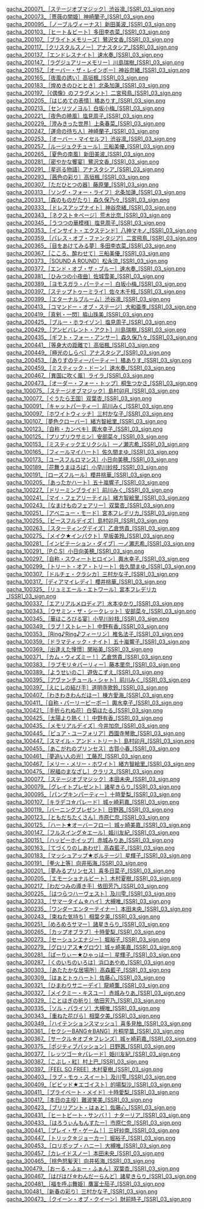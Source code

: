 [gacha_200071_［ステージオブマジック］渋谷凛_[SSR]_03_sign.png](Gacha/sign/Cool/gacha_200071_［ステージオブマジック］渋谷凛_[SSR]_03_sign.png)<br>
[gacha_200073_［薔薇の闇姫］神崎蘭子_[SSR]_03_sign.png](Gacha/sign/Cool/gacha_200073_［薔薇の闇姫］神崎蘭子_[SSR]_03_sign.png)<br>
[gacha_200095_［ノーブルヴィーナス］新田美波_[SSR]_03_sign.png](Gacha/sign/Cool/gacha_200095_［ノーブルヴィーナス］新田美波_[SSR]_03_sign.png)<br>
[gacha_200103_［ヒート＆ビート］多田李衣菜_[SSR]_03_sign.png](Gacha/sign/Cool/gacha_200103_［ヒート＆ビート］多田李衣菜_[SSR]_03_sign.png)<br>
[gacha_200107_［ブライトメモリーズ］鷺沢文香_[SSR]_03_sign.png](Gacha/sign/Cool/gacha_200107_［ブライトメモリーズ］鷺沢文香_[SSR]_03_sign.png)<br>
[gacha_200117_［クリスタルスノー］アナスタシア_[SSR]_03_sign.png](Gacha/sign/Cool/gacha_200117_［クリスタルスノー］アナスタシア_[SSR]_03_sign.png)<br>
[gacha_200137_［エンドレスナイト］速水奏_[SSR]_03_sign.png](Gacha/sign/Cool/gacha_200137_［エンドレスナイト］速水奏_[SSR]_03_sign.png)<br>
[gacha_200147_［ラグジュアリーメモリー］川島瑞樹_[SSR]_03_sign.png](Gacha/sign/Cool/gacha_200147_［ラグジュアリーメモリー］川島瑞樹_[SSR]_03_sign.png)<br>
[gacha_200157_［オーバー・ザ・レインボー］神谷奈緒_[SSR]_03_sign.png](Gacha/sign/Cool/gacha_200157_［オーバー・ザ・レインボー］神谷奈緒_[SSR]_03_sign.png)<br>
[gacha_200165_［夜風の誘い］高垣楓_[SSR]_03_sign.png](Gacha/sign/Cool/gacha_200165_［夜風の誘い］高垣楓_[SSR]_03_sign.png)<br>
[gacha_200183_［煌めきのひととき］北条加蓮_[SSR]_03_sign.png](Gacha/sign/Cool/gacha_200183_［煌めきのひととき］北条加蓮_[SSR]_03_sign.png)<br>
[gacha_200197_［《偶像》のフラグメント］二宮飛鳥_[SSR]_03_sign.png](Gacha/sign/Cool/gacha_200197_［《偶像》のフラグメント］二宮飛鳥_[SSR]_03_sign.png)<br>
[gacha_200205_［はじめての表情］橘ありす_[SSR]_03_sign.png](Gacha/sign/Cool/gacha_200205_［はじめての表情］橘ありす_[SSR]_03_sign.png)<br>
[gacha_200213_［センリツノヨル］白坂小梅_[SSR]_03_sign.png](Gacha/sign/Cool/gacha_200213_［センリツノヨル］白坂小梅_[SSR]_03_sign.png)<br>
[gacha_200221_［夜色の暁風］塩見周子_[SSR]_03_sign.png](Gacha/sign/Cool/gacha_200221_［夜色の暁風］塩見周子_[SSR]_03_sign.png)<br>
[gacha_200229_［澄みきった世界］上条春菜_[SSR]_03_sign.png](Gacha/sign/Cool/gacha_200229_［澄みきった世界］上条春菜_[SSR]_03_sign.png)<br>
[gacha_200247_［運命の待ち人］神崎蘭子_[SSR]_03_sign.png](Gacha/sign/Cool/gacha_200247_［運命の待ち人］神崎蘭子_[SSR]_03_sign.png)<br>
[gacha_200253_［オーバー・マイセルフ］渋谷凛_[SSR]_03_sign.png](Gacha/sign/Cool/gacha_200253_［オーバー・マイセルフ］渋谷凛_[SSR]_03_sign.png)<br>
[gacha_200257_［ルージュクチュール］三船美優_[SSR]_03_sign.png](Gacha/sign/Cool/gacha_200257_［ルージュクチュール］三船美優_[SSR]_03_sign.png)<br>
[gacha_200265_［夏色の南風］新田美波_[SSR]_03_sign.png](Gacha/sign/Cool/gacha_200265_［夏色の南風］新田美波_[SSR]_03_sign.png)<br>
[gacha_200281_［密やかな饗宴］鷺沢文香_[SSR]_03_sign.png](Gacha/sign/Cool/gacha_200281_［密やかな饗宴］鷺沢文香_[SSR]_03_sign.png)<br>
[gacha_200291_［星巡る物語］アナスタシア_[SSR]_03_sign.png](Gacha/sign/Cool/gacha_200291_［星巡る物語］アナスタシア_[SSR]_03_sign.png)<br>
[gacha_200293_［茜色の彩り］高垣楓_[SSR]_03_sign.png](Gacha/sign/Cool/gacha_200293_［茜色の彩り］高垣楓_[SSR]_03_sign.png)<br>
[gacha_200307_［ただひとつの器］藤原肇_[SSR]_03_sign.png](Gacha/sign/Cool/gacha_200307_［ただひとつの器］藤原肇_[SSR]_03_sign.png)<br>
[gacha_200313_［ソング・フォー・ライフ］北条加蓮_[SSR]_03_sign.png](Gacha/sign/Cool/gacha_200313_［ソング・フォー・ライフ］北条加蓮_[SSR]_03_sign.png)<br>
[gacha_200331_［森のものがたり］森久保乃々_[SSR]_03_sign.png](Gacha/sign/Cool/gacha_200331_［森のものがたり］森久保乃々_[SSR]_03_sign.png)<br>
[gacha_200333_［ドレスアップナイト］神谷奈緒_[SSR]_03_sign.png](Gacha/sign/Cool/gacha_200333_［ドレスアップナイト］神谷奈緒_[SSR]_03_sign.png)<br>
[gacha_200343_［ネクスト☆ページ］荒木比奈_[SSR]_03_sign.png](Gacha/sign/Cool/gacha_200343_［ネクスト☆ページ］荒木比奈_[SSR]_03_sign.png)<br>
[gacha_200345_［うつつの華模様］塩見周子_[SSR]_03_sign.png](Gacha/sign/Cool/gacha_200345_［うつつの華模様］塩見周子_[SSR]_03_sign.png)<br>
[gacha_200353_［インサイト・エクステンド］八神マキノ_[SSR]_03_sign.png](Gacha/sign/Cool/gacha_200353_［インサイト・エクステンド］八神マキノ_[SSR]_03_sign.png)<br>
[gacha_200359_［パレス・オブ・ファンタジア］二宮飛鳥_[SSR]_03_sign.png](Gacha/sign/Cool/gacha_200359_［パレス・オブ・ファンタジア］二宮飛鳥_[SSR]_03_sign.png)<br>
[gacha_200365_［目をあけてみる夢］多田李衣菜_[SSR]_03_sign.png](Gacha/sign/Cool/gacha_200365_［目をあけてみる夢］多田李衣菜_[SSR]_03_sign.png)<br>
[gacha_200367_［こころ、酔わせて］三船美優_[SSR]_03_sign.png](Gacha/sign/Cool/gacha_200367_［こころ、酔わせて］三船美優_[SSR]_03_sign.png)<br>
[gacha_200373_［SOUND A ROUND］松永涼_[SSR]_03_sign.png](Gacha/sign/Cool/gacha_200373_［SOUND%20A%20ROUND］松永涼_[SSR]_03_sign.png)<br>
[gacha_200377_［エンド・オブ・ザ・ブルー］速水奏_[SSR]_03_sign.png](Gacha/sign/Cool/gacha_200377_［エンド・オブ・ザ・ブルー］速水奏_[SSR]_03_sign.png)<br>
[gacha_200381_［ひみつの小夜曲］佐城雪美_[SSR]_03_sign.png](Gacha/sign/Cool/gacha_200381_［ひみつの小夜曲］佐城雪美_[SSR]_03_sign.png)<br>
[gacha_200389_［ヨモスガラ・パーティー］白坂小梅_[SSR]_03_sign.png](Gacha/sign/Cool/gacha_200389_［ヨモスガラ・パーティー］白坂小梅_[SSR]_03_sign.png)<br>
[gacha_200397_［ステップトゥーミライ］佐々木千枝_[SSR]_03_sign.png](Gacha/sign/Cool/gacha_200397_［ステップトゥーミライ］佐々木千枝_[SSR]_03_sign.png)<br>
[gacha_200399_［エターナルブルーム］渋谷凛_[SSR]_03_sign.png](Gacha/sign/Cool/gacha_200399_［エターナルブルーム］渋谷凛_[SSR]_03_sign.png)<br>
[gacha_200413_［コマンドー・オブ・ステージ］大和亜季_[SSR]_03_sign.png](Gacha/sign/Cool/gacha_200413_［コマンドー・オブ・ステージ］大和亜季_[SSR]_03_sign.png)<br>
[gacha_200419_［真剣・一閃］脇山珠美_[SSR]_03_sign.png](Gacha/sign/Cool/gacha_200419_［真剣・一閃］脇山珠美_[SSR]_03_sign.png)<br>
[gacha_200425_［ブルー・ホライゾン］塩見周子_[SSR]_03_sign.png](Gacha/sign/Cool/gacha_200425_［ブルー・ホライゾン］塩見周子_[SSR]_03_sign.png)<br>
[gacha_200429_［アンビバレント・アクト］川島瑞樹_[SSR]_03_sign.png](Gacha/sign/Cool/gacha_200429_［アンビバレント・アクト］川島瑞樹_[SSR]_03_sign.png)<br>
[gacha_200435_［ギフト・フォー・アンサー］森久保乃々_[SSR]_03_sign.png](Gacha/sign/Cool/gacha_200435_［ギフト・フォー・アンサー］森久保乃々_[SSR]_03_sign.png)<br>
[gacha_200441_［等身大の距離で］高垣楓_[SSR]_03_sign.png](Gacha/sign/Cool/gacha_200441_［等身大の距離で］高垣楓_[SSR]_03_sign.png)<br>
[gacha_200449_［極光のしらべ］アナスタシア_[SSR]_03_sign.png](Gacha/sign/Cool/gacha_200449_［極光のしらべ］アナスタシア_[SSR]_03_sign.png)<br>
[gacha_200453_［ありすのティーパーティー］橘ありす_[SSR]_03_sign.png](Gacha/sign/Cool/gacha_200453_［ありすのティーパーティー］橘ありす_[SSR]_03_sign.png)<br>
[gacha_200459_［ミスティック・ドーン］速水奏_[SSR]_03_sign.png](Gacha/sign/Cool/gacha_200459_［ミスティック・ドーン］速水奏_[SSR]_03_sign.png)<br>
[gacha_200467_［異国に吹く風］ライラ_[SSR]_03_sign.png](Gacha/sign/Cool/gacha_200467_［異国に吹く風］ライラ_[SSR]_03_sign.png)<br>
[gacha_200473_［オーダー・フォー・トップ］桐生つかさ_[SSR]_03_sign.png](Gacha/sign/Cool/gacha_200473_［オーダー・フォー・トップ］桐生つかさ_[SSR]_03_sign.png)<br>
[gacha_100075_［ステージオブマジック］島村卯月_[SSR]_03_sign.png](Gacha/sign/Cute/gacha_100075_［ステージオブマジック］島村卯月_[SSR]_03_sign.png)<br>
[gacha_100077_［ぐうたら王国］双葉杏_[SSR]_03_sign.png](Gacha/sign/Cute/gacha_100077_［ぐうたら王国］双葉杏_[SSR]_03_sign.png)<br>
[gacha_100091_［キャットパーティー］前川みく_[SSR]_03_sign.png](Gacha/sign/Cute/gacha_100091_［キャットパーティー］前川みく_[SSR]_03_sign.png)<br>
[gacha_100097_［ホワイトウィッチ］三村かな子_[SSR]_03_sign.png](Gacha/sign/Cute/gacha_100097_［ホワイトウィッチ］三村かな子_[SSR]_03_sign.png)<br>
[gacha_100107_［夢色クローバー］緒方智絵里_[SSR]_03_sign.png](Gacha/sign/Cute/gacha_100107_［夢色クローバー］緒方智絵里_[SSR]_03_sign.png)<br>
[gacha_100123_［自称・カンペキ］輿水幸子_[SSR]_03_sign.png](Gacha/sign/Cute/gacha_100123_［自称・カンペキ］輿水幸子_[SSR]_03_sign.png)<br>
[gacha_100125_［プリプリウサミン］安部菜々_[SSR]_03_sign.png](Gacha/sign/Cute/gacha_100125_［プリプリウサミン］安部菜々_[SSR]_03_sign.png)<br>
[gacha_100153_［ミスティックエリクシル］一ノ瀬志希_[SSR]_03_sign.png](Gacha/sign/Cute/gacha_100153_［ミスティックエリクシル］一ノ瀬志希_[SSR]_03_sign.png)<br>
[gacha_100165_［フィールマイハート］佐久間まゆ_[SSR]_03_sign.png](Gacha/sign/Cute/gacha_100165_［フィールマイハート］佐久間まゆ_[SSR]_03_sign.png)<br>
[gacha_100173_［ユースフルロマンス］小日向美穂_[SSR]_03_sign.png](Gacha/sign/Cute/gacha_100173_［ユースフルロマンス］小日向美穂_[SSR]_03_sign.png)<br>
[gacha_100189_［花舞うまほろば］小早川紗枝_[SSR]_03_sign.png](Gacha/sign/Cute/gacha_100189_［花舞うまほろば］小早川紗枝_[SSR]_03_sign.png)<br>
[gacha_100191_［ローズフルール］櫻井桃華_[SSR]_03_sign.png](Gacha/sign/Cute/gacha_100191_［ローズフルール］櫻井桃華_[SSR]_03_sign.png)<br>
[gacha_100205_［あったかハート］五十嵐響子_[SSR]_03_sign.png](Gacha/sign/Cute/gacha_100205_［あったかハート］五十嵐響子_[SSR]_03_sign.png)<br>
[gacha_100227_［ドリーミンブライド］前川みく_[SSR]_03_sign.png](Gacha/sign/Cute/gacha_100227_［ドリーミンブライド］前川みく_[SSR]_03_sign.png)<br>
[gacha_100241_［マイ・フェアリーテイル］緒方智絵里_[SSR]_03_sign.png](Gacha/sign/Cute/gacha_100241_［マイ・フェアリーテイル］緒方智絵里_[SSR]_03_sign.png)<br>
[gacha_100243_［なまけものフェアリー］双葉杏_[SSR]_03_sign.png](Gacha/sign/Cute/gacha_100243_［なまけものフェアリー］双葉杏_[SSR]_03_sign.png)<br>
[gacha_100251_［アベニュー・モード］宮本フレデリカ_[SSR]_03_sign.png](Gacha/sign/Cute/gacha_100251_［アベニュー・モード］宮本フレデリカ_[SSR]_03_sign.png)<br>
[gacha_100255_［ピースフルデイズ］島村卯月_[SSR]_03_sign.png](Gacha/sign/Cute/gacha_100255_［ピースフルデイズ］島村卯月_[SSR]_03_sign.png)<br>
[gacha_100263_［スターティングデイズ］乙倉悠貴_[SSR]_03_sign.png](Gacha/sign/Cute/gacha_100263_［スターティングデイズ］乙倉悠貴_[SSR]_03_sign.png)<br>
[gacha_100275_［メイク★インパクト］早坂美玲_[SSR]_03_sign.png](Gacha/sign/Cute/gacha_100275_［メイク★インパクト］早坂美玲_[SSR]_03_sign.png)<br>
[gacha_100281_［インビテーション・ダイブ］一ノ瀬志希_[SSR]_03_sign.png](Gacha/sign/Cute/gacha_100281_［インビテーション・ダイブ］一ノ瀬志希_[SSR]_03_sign.png)<br>
[gacha_100291_［P.C.S］小日向美穂_[SSR]_03_sign.png](Gacha/sign/Cute/gacha_100291_［P.C.S］小日向美穂_[SSR]_03_sign.png)<br>
[gacha_100297_［自称・スウィートヒロイン］輿水幸子_[SSR]_03_sign.png](Gacha/sign/Cute/gacha_100297_［自称・スウィートヒロイン］輿水幸子_[SSR]_03_sign.png)<br>
[gacha_100299_［トリート・オア・トリート］佐久間まゆ_[SSR]_03_sign.png](Gacha/sign/Cute/gacha_100299_［トリート・オア・トリート］佐久間まゆ_[SSR]_03_sign.png)<br>
[gacha_100307_［ドルチェ・クラシカ］三村かな子_[SSR]_03_sign.png](Gacha/sign/Cute/gacha_100307_［ドルチェ・クラシカ］三村かな子_[SSR]_03_sign.png)<br>
[gacha_100317_［ディアマイレディ］櫻井桃華_[SSR]_03_sign.png](Gacha/sign/Cute/gacha_100317_［ディアマイレディ］櫻井桃華_[SSR]_03_sign.png)<br>
[gacha_100325_［リュミエール・エトワール］宮本フレデリカ_[SSR]_03_sign.png](Gacha/sign/Cute/gacha_100325_［リュミエール・エトワール］宮本フレデリカ_[SSR]_03_sign.png)<br>
[gacha_100337_［エアリアルメロディア］水本ゆかり_[SSR]_03_sign.png](Gacha/sign/Cute/gacha_100337_［エアリアルメロディア］水本ゆかり_[SSR]_03_sign.png)<br>
[gacha_100343_［ウサミン・ザ・シークレット］安部菜々_[SSR]_03_sign.png](Gacha/sign/Cute/gacha_100343_［ウサミン・ザ・シークレット］安部菜々_[SSR]_03_sign.png)<br>
[gacha_100345_［華ほころびる宴］小早川紗枝_[SSR]_03_sign.png](Gacha/sign/Cute/gacha_100345_［華ほころびる宴］小早川紗枝_[SSR]_03_sign.png)<br>
[gacha_100349_［ラブ ! ストレート］中野有香_[SSR]_03_sign.png](Gacha/sign/Cute/gacha_100349_［ラブ%20!%20ストレート］中野有香_[SSR]_03_sign.png)<br>
[gacha_100353_［Ring♪Ring♪フィーリン］椎名法子_[SSR]_03_sign.png](Gacha/sign/Cute/gacha_100353_［Ring♪Ring♪フィーリン］椎名法子_[SSR]_03_sign.png)<br>
[gacha_100359_［ドラマティック・ナイト］五十嵐響子_[SSR]_03_sign.png](Gacha/sign/Cute/gacha_100359_［ドラマティック・ナイト］五十嵐響子_[SSR]_03_sign.png)<br>
[gacha_100369_［出逢えた憧憬］関裕美_[SSR]_03_sign.png](Gacha/sign/Cute/gacha_100369_［出逢えた憧憬］関裕美_[SSR]_03_sign.png)<br>
[gacha_100371_［カム・ウィズミー ! ］乙倉悠貴_[SSR]_03_sign.png](Gacha/sign/Cute/gacha_100371_［カム・ウィズミー%20!%20］乙倉悠貴_[SSR]_03_sign.png)<br>
[gacha_100383_［ラブモリ☆パーリィー］藤本里奈_[SSR]_03_sign.png](Gacha/sign/Cute/gacha_100383_［ラブモリ☆パーリィー］藤本里奈_[SSR]_03_sign.png)<br>
[gacha_100389_［ようせいのこ］遊佐こずえ_[SSR]_03_sign.png](Gacha/sign/Cute/gacha_100389_［ようせいのこ］遊佐こずえ_[SSR]_03_sign.png)<br>
[gacha_100395_［アヴァンチュール・シャト］前川みく_[SSR]_03_sign.png](Gacha/sign/Cute/gacha_100395_［アヴァンチュール・シャト］前川みく_[SSR]_03_sign.png)<br>
[gacha_100397_［えにしの結び手］道明寺歌鈴_[SSR]_03_sign.png](Gacha/sign/Cute/gacha_100397_［えにしの結び手］道明寺歌鈴_[SSR]_03_sign.png)<br>
[gacha_100407_［わきわきわんだほー］棟方愛海_[SSR]_03_sign.png](Gacha/sign/Cute/gacha_100407_［わきわきわんだほー］棟方愛海_[SSR]_03_sign.png)<br>
[gacha_100411_［自称・パーリーピーポー］輿水幸子_[SSR]_03_sign.png](Gacha/sign/Cute/gacha_100411_［自称・パーリーピーポー］輿水幸子_[SSR]_03_sign.png)<br>
[gacha_100421_［手折られぬ花］白菊ほたる_[SSR]_03_sign.png](Gacha/sign/Cute/gacha_100421_［手折られぬ花］白菊ほたる_[SSR]_03_sign.png)<br>
[gacha_100425_［太陽より熱く ! ］中野有香_[SSR]_03_sign.png](Gacha/sign/Cute/gacha_100425_［太陽より熱く%20!%20］中野有香_[SSR]_03_sign.png)<br>
[gacha_100435_［メモリアルデイズ］今井加奈_[SSR]_03_sign.png](Gacha/sign/Cute/gacha_100435_［メモリアルデイズ］今井加奈_[SSR]_03_sign.png)<br>
[gacha_100445_［ピュア・ユーフォリア］西園寺琴歌_[SSR]_03_sign.png](Gacha/sign/Cute/gacha_100445_［ピュア・ユーフォリア］西園寺琴歌_[SSR]_03_sign.png)<br>
[gacha_100447_［スマイル・アンド・トリート］島村卯月_[SSR]_03_sign.png](Gacha/sign/Cute/gacha_100447_［スマイル・アンド・トリート］島村卯月_[SSR]_03_sign.png)<br>
[gacha_100455_［あこがれのプリンセス］古賀小春_[SSR]_03_sign.png](Gacha/sign/Cute/gacha_100455_［あこがれのプリンセス］古賀小春_[SSR]_03_sign.png)<br>
[gacha_100461_［夢追い人の光］工藤忍_[SSR]_03_sign.png](Gacha/sign/Cute/gacha_100461_［夢追い人の光］工藤忍_[SSR]_03_sign.png)<br>
[gacha_100467_［メリー・メリー・ホワイト］緒方智絵里_[SSR]_03_sign.png](Gacha/sign/Cute/gacha_100467_［メリー・メリー・ホワイト］緒方智絵里_[SSR]_03_sign.png)<br>
[gacha_100475_［祝福のまなざし］クラリス_[SSR]_03_sign.png](Gacha/sign/Cute/gacha_100475_［祝福のまなざし］クラリス_[SSR]_03_sign.png)<br>
[gacha_300077_［ステージオブマジック］本田未央_[SSR]_03_sign.png](Gacha/sign/Passion/gacha_300077_［ステージオブマジック］本田未央_[SSR]_03_sign.png)<br>
[gacha_300079_［グレイトプレゼント］諸星きらり_[SSR]_03_sign.png](Gacha/sign/Passion/gacha_300079_［グレイトプレゼント］諸星きらり_[SSR]_03_sign.png)<br>
[gacha_300095_［パンプキンパーティー］十時愛梨_[SSR]_03_sign.png](Gacha/sign/Passion/gacha_300095_［パンプキンパーティー］十時愛梨_[SSR]_03_sign.png)<br>
[gacha_300107_［キラデコ☆パレード］城ヶ崎莉嘉_[SSR]_03_sign.png](Gacha/sign/Passion/gacha_300107_［キラデコ☆パレード］城ヶ崎莉嘉_[SSR]_03_sign.png)<br>
[gacha_300119_［バーニングプレゼント］日野茜_[SSR]_03_sign.png](Gacha/sign/Passion/gacha_300119_［バーニングプレゼント］日野茜_[SSR]_03_sign.png)<br>
[gacha_300123_［ともだちたくさん］市原仁奈_[SSR]_03_sign.png](Gacha/sign/Passion/gacha_300123_［ともだちたくさん］市原仁奈_[SSR]_03_sign.png)<br>
[gacha_300125_［ハート★オーバーフロー］城ヶ崎美嘉_[SSR]_03_sign.png](Gacha/sign/Passion/gacha_300125_［ハート★オーバーフロー］城ヶ崎美嘉_[SSR]_03_sign.png)<br>
[gacha_300147_［フルスイング☆エール］姫川友紀_[SSR]_03_sign.png](Gacha/sign/Passion/gacha_300147_［フルスイング☆エール］姫川友紀_[SSR]_03_sign.png)<br>
[gacha_300151_［ハッピーホイップ］赤城みりあ_[SSR]_03_sign.png](Gacha/sign/Passion/gacha_300151_［ハッピーホイップ］赤城みりあ_[SSR]_03_sign.png)<br>
[gacha_300163_［てづくりのしあわせ］高森藍子_[SSR]_03_sign.png](Gacha/sign/Passion/gacha_300163_［てづくりのしあわせ］高森藍子_[SSR]_03_sign.png)<br>
[gacha_300183_［マッシュアップ★ボルテージ］星輝子_[SSR]_03_sign.png](Gacha/sign/Passion/gacha_300183_［マッシュアップ★ボルテージ］星輝子_[SSR]_03_sign.png)<br>
[gacha_300191_［拳火上等］向井拓海_[SSR]_03_sign.png](Gacha/sign/Passion/gacha_300191_［拳火上等］向井拓海_[SSR]_03_sign.png)<br>
[gacha_300201_［夢みるプリンセス］喜多日菜子_[SSR]_03_sign.png](Gacha/sign/Passion/gacha_300201_［夢みるプリンセス］喜多日菜子_[SSR]_03_sign.png)<br>
[gacha_300205_［エモーショナルビート］木村夏樹_[SSR]_03_sign.png](Gacha/sign/Passion/gacha_300205_［エモーショナルビート］木村夏樹_[SSR]_03_sign.png)<br>
[gacha_300217_［わだつみの導き手］依田芳乃_[SSR]_03_sign.png](Gacha/sign/Passion/gacha_300217_［わだつみの導き手］依田芳乃_[SSR]_03_sign.png)<br>
[gacha_300225_［はつらつハーヴェスト］及川雫_[SSR]_03_sign.png](Gacha/sign/Passion/gacha_300225_［はつらつハーヴェスト］及川雫_[SSR]_03_sign.png)<br>
[gacha_300233_［サマータイム☆ハイ］大槻唯_[SSR]_03_sign.png](Gacha/sign/Passion/gacha_300233_［サマータイム☆ハイ］大槻唯_[SSR]_03_sign.png)<br>
[gacha_300235_［ワンダーエンターテイナー］本田未央_[SSR]_03_sign.png](Gacha/sign/Passion/gacha_300235_［ワンダーエンターテイナー］本田未央_[SSR]_03_sign.png)<br>
[gacha_300243_［束ねた気持ち］相葉夕美_[SSR]_03_sign.png](Gacha/sign/Passion/gacha_300243_［束ねた気持ち］相葉夕美_[SSR]_03_sign.png)<br>
[gacha_300251_［めろめろサマー］諸星きらり_[SSR]_03_sign.png](Gacha/sign/Passion/gacha_300251_［めろめろサマー］諸星きらり_[SSR]_03_sign.png)<br>
[gacha_300265_［カップオブラブ］十時愛梨_[SSR]_03_sign.png](Gacha/sign/Passion/gacha_300265_［カップオブラブ］十時愛梨_[SSR]_03_sign.png)<br>
[gacha_300273_［セーシュンエナジー］堀裕子_[SSR]_03_sign.png](Gacha/sign/Passion/gacha_300273_［セーシュンエナジー］堀裕子_[SSR]_03_sign.png)<br>
[gacha_300279_［グロリアス★グロウ］城ヶ崎美嘉_[SSR]_03_sign.png](Gacha/sign/Passion/gacha_300279_［グロリアス★グロウ］城ヶ崎美嘉_[SSR]_03_sign.png)<br>
[gacha_300281_［ぱーりぃー★ひゃっはー］星輝子_[SSR]_03_sign.png](Gacha/sign/Passion/gacha_300281_［ぱーりぃー★ひゃっはー］星輝子_[SSR]_03_sign.png)<br>
[gacha_300287_［くのいちのいろは］浜口あやめ_[SSR]_03_sign.png](Gacha/sign/Passion/gacha_300287_［くのいちのいろは］浜口あやめ_[SSR]_03_sign.png)<br>
[gacha_300303_［あたたかな居場所］高森藍子_[SSR]_03_sign.png](Gacha/sign/Passion/gacha_300303_［あたたかな居場所］高森藍子_[SSR]_03_sign.png)<br>
[gacha_300309_［はぁとトゥハート］佐藤心_[SSR]_03_sign.png](Gacha/sign/Passion/gacha_300309_［はぁとトゥハート］佐藤心_[SSR]_03_sign.png)<br>
[gacha_300321_［ひまわりサニーデイ］龍崎薫_[SSR]_03_sign.png](Gacha/sign/Passion/gacha_300321_［ひまわりサニーデイ］龍崎薫_[SSR]_03_sign.png)<br>
[gacha_300327_［メイクミー・キスユー］赤城みりあ_[SSR]_03_sign.png](Gacha/sign/Passion/gacha_300327_［メイクミー・キスユー］赤城みりあ_[SSR]_03_sign.png)<br>
[gacha_300329_［ことほぎの祈り］依田芳乃_[SSR]_03_sign.png](Gacha/sign/Passion/gacha_300329_［ことほぎの祈り］依田芳乃_[SSR]_03_sign.png)<br>
[gacha_300335_［ソル・パライソ］大槻唯_[SSR]_03_sign.png](Gacha/sign/Passion/gacha_300335_［ソル・パライソ］大槻唯_[SSR]_03_sign.png)<br>
[gacha_300343_［重ねた花びら］相葉夕美_[SSR]_03_sign.png](Gacha/sign/Passion/gacha_300343_［重ねた花びら］相葉夕美_[SSR]_03_sign.png)<br>
[gacha_300349_［ハイテンションスマッシュ］喜多見柚_[SSR]_03_sign.png](Gacha/sign/Passion/gacha_300349_［ハイテンションスマッシュ］喜多見柚_[SSR]_03_sign.png)<br>
[gacha_300361_［セクシーBANG☆BANG］片桐早苗_[SSR]_03_sign.png](Gacha/sign/Passion/gacha_300361_［セクシーBANG☆BANG］片桐早苗_[SSR]_03_sign.png)<br>
[gacha_300367_［サークル☆オブ☆フレンズ］城ヶ崎莉嘉_[SSR]_03_sign.png](Gacha/sign/Passion/gacha_300367_［サークル☆オブ☆フレンズ］城ヶ崎莉嘉_[SSR]_03_sign.png)<br>
[gacha_300375_［ポジティブパッション］日野茜_[SSR]_03_sign.png](Gacha/sign/Passion/gacha_300375_［ポジティブパッション］日野茜_[SSR]_03_sign.png)<br>
[gacha_300377_［レッツゴー☆パレード］姫川友紀_[SSR]_03_sign.png](Gacha/sign/Passion/gacha_300377_［レッツゴー☆パレード］姫川友紀_[SSR]_03_sign.png)<br>
[gacha_300387_［こぶし・紅］村上巴_[SSR]_03_sign.png](Gacha/sign/Passion/gacha_300387_［こぶし・紅］村上巴_[SSR]_03_sign.png)<br>
[gacha_300397_［FEEL SO FREE］木村夏樹_[SSR]_03_sign.png](Gacha/sign/Passion/gacha_300397_［FEEL%20SO%20FREE］木村夏樹_[SSR]_03_sign.png)<br>
[gacha_300403_［ラブ・モゥ・スイート］及川雫_[SSR]_03_sign.png](Gacha/sign/Passion/gacha_300403_［ラブ・モゥ・スイート］及川雫_[SSR]_03_sign.png)<br>
[gacha_300409_［ビビッド★エゴイスト］的場梨沙_[SSR]_03_sign.png](Gacha/sign/Passion/gacha_300409_［ビビッド★エゴイスト］的場梨沙_[SSR]_03_sign.png)<br>
[gacha_300411_［プライベート・メイド］十時愛梨_[SSR]_03_sign.png](Gacha/sign/Passion/gacha_300411_［プライベート・メイド］十時愛梨_[SSR]_03_sign.png)<br>
[gacha_300417_［本日の主役］難波笑美_[SSR]_03_sign.png](Gacha/sign/Passion/gacha_300417_［本日の主役］難波笑美_[SSR]_03_sign.png)<br>
[gacha_300423_［ブリリアント・はぁと］佐藤心_[SSR]_03_sign.png](Gacha/sign/Passion/gacha_300423_［ブリリアント・はぁと］佐藤心_[SSR]_03_sign.png)<br>
[gacha_300431_［ヒートビート・サンバ ! ］ナターリア_[SSR]_03_sign.png](Gacha/sign/Passion/gacha_300431_［ヒートビート・サンバ%20!%20］ナターリア_[SSR]_03_sign.png)<br>
[gacha_300433_［はろうぃんもんすたー］市原仁奈_[SSR]_03_sign.png](Gacha/sign/Passion/gacha_300433_［はろうぃんもんすたー］市原仁奈_[SSR]_03_sign.png)<br>
[gacha_300441_［プレイ・ザ・ゲーム ! ］三好紗南_[SSR]_03_sign.png](Gacha/sign/Passion/gacha_300441_［プレイ・ザ・ゲーム%20!%20］三好紗南_[SSR]_03_sign.png)<br>
[gacha_300447_［トリック☆ジョーカー］堀裕子_[SSR]_03_sign.png](Gacha/sign/Passion/gacha_300447_［トリック☆ジョーカー］堀裕子_[SSR]_03_sign.png)<br>
[gacha_300453_［ロリポップ・ハニー］大槻唯_[SSR]_03_sign.png](Gacha/sign/Passion/gacha_300453_［ロリポップ・ハニー］大槻唯_[SSR]_03_sign.png)<br>
[gacha_300457_［カレイドスノー］本田未央_[SSR]_03_sign.png](Gacha/sign/Passion/gacha_300457_［カレイドスノー］本田未央_[SSR]_03_sign.png)<br>
[gacha_300465_［桃色怒髪天］向井拓海_[SSR]_03_sign.png](Gacha/sign/Passion/gacha_300465_［桃色怒髪天］向井拓海_[SSR]_03_sign.png)<br>
[gacha_100479_［おーる・ふぉー・ふぁん］双葉杏_[SSR]_03_sign.png](Gacha/sign/Cute/gacha_100479_［おーる・ふぉー・ふぁん］双葉杏_[SSR]_03_sign.png)<br>
[gacha_300467_［はぴはぴ☆わんだーらんど］諸星きらり_[SSR]_03_sign.png](Gacha/sign/Passion/gacha_300467_［はぴはぴ☆わんだーらんど］諸星きらり_[SSR]_03_sign.png)<br>
[gacha_200481_［福を呼ぶ舞姫］鷹富士茄子_[SSR]_03_sign.png](Gacha/sign/Cool/gacha_200481_［福を呼ぶ舞姫］鷹富士茄子_[SSR]_03_sign.png)<br>
[gacha_100481_［新春の彩り］三村かな子_[SSR]_03_sign.png](Gacha/sign/Cute/gacha_100481_［新春の彩り］三村かな子_[SSR]_03_sign.png)<br>
[gacha_300473_［クイーン・オブ・クイーン］財前時子_[SSR]_03_sign.png](Gacha/sign/Passion/gacha_300473_［クイーン・オブ・クイーン］財前時子_[SSR]_03_sign.png)<br>
